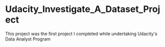 # Udacity_Investigate_A_Dataset_Project
This project was the first project I completed while undertaking Udacity's Data Analyst Program
